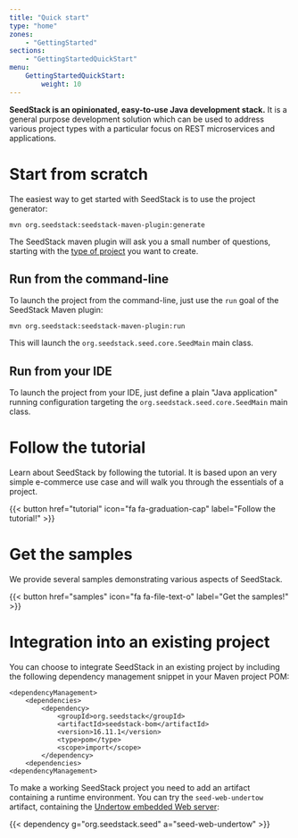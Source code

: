 ```yaml
---
title: "Quick start"
type: "home"
zones:
    - "GettingStarted"
sections:
    - "GettingStartedQuickStart"
menu:
    GettingStartedQuickStart:
        weight: 10
---
```


**SeedStack is an opinionated, easy-to-use Java development stack.** It is a general purpose development solution which
can be used to address various project types with a particular focus on REST microservices and applications.
 
# Start from scratch

The easiest way to get started with SeedStack is to use the project generator:
 
    mvn org.seedstack:seedstack-maven-plugin:generate
    
The SeedStack maven plugin will ask you a small number of questions, starting with the [type of project](project-templates) you want to create.

## Run from the command-line
    
To launch the project from the command-line, just use the `run` goal of the SeedStack Maven plugin:
 
    mvn org.seedstack:seedstack-maven-plugin:run
    
This will launch the `org.seedstack.seed.core.SeedMain` main class.
        
## Run from your IDE
        
To launch the project from your IDE, just define a plain "Java application" running configuration targeting the 
`org.seedstack.seed.core.SeedMain` main class.


# Follow the tutorial

Learn about SeedStack by following the tutorial. It is based upon an very simple e-commerce use case and will walk you through 
the essentials of a project.

{{< button href="tutorial" icon="fa fa-graduation-cap" label="Follow the tutorial!" >}}

# Get the samples

We provide several samples demonstrating various aspects of SeedStack. 

{{< button href="samples" icon="fa fa-file-text-o" label="Get the samples!" >}}

# Integration into an existing project

You can choose to integrate SeedStack in an existing project by including the following dependency management snippet in
your Maven project POM:

    <dependencyManagement>
        <dependencies>
            <dependency>
                <groupId>org.seedstack</groupId>
                <artifactId>seedstack-bom</artifactId>
                <version>16.11.1</version>
                <type>pom</type>
                <scope>import</scope>
            </dependency>
        <dependencies>
    <dependencyManagement>

To make a working SeedStack project you need to add an artifact containing a runtime environment. 
You can try the `seed-web-undertow` artifact, containing the [Undertow embedded Web server](http://undertow.io):
 
{{< dependency g="org.seedstack.seed" a="seed-web-undertow" >}}
    